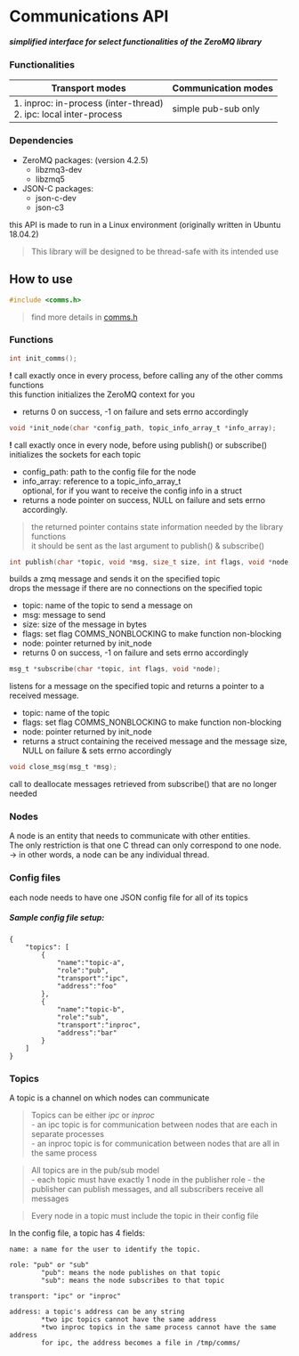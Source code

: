 # Communications API
##### simplified interface for select functionalities of the ZeroMQ library

### Functionalities

| Transport modes | Communication modes |
| ---- | ---- |
| 1. inproc: in-process (inter-thread) <br>2. ipc: local inter-process | simple pub-sub only|

### Dependencies
+ ZeroMQ packages: (version 4.2.5)
	+ libzmq3-dev
	+ libzmq5
+ JSON-C packages:
	+ json-c-dev
	+ json-c3

this API is made to run in a Linux environment (originally written in Ubuntu 18.04.2)

>This library will be designed to be thread-safe with its intended use

## How to use

```c
#include <comms.h>
```

>find more details in [comms.h](https://github.com/sbroboticsteam/2019-2020-IARRC/blob/julie-comms-api/comms-api/include/comms.h)

### Functions
	
```c
int init_comms();
```
**!** call exactly once in every process, before calling any of the other comms functions<br>
this function initializes the ZeroMQ context for you
+ returns 0 on success, -1 on failure and sets errno accordingly

```c
void *init_node(char *config_path, topic_info_array_t *info_array);
```
 
**!** call exactly once in every node, before using publish() or subscribe()<br>
initializes the sockets for each topic
+ config_path: path to the config file for the node<br>
+ info_array: reference to a topic_info_array_t<br>
optional, for if you want to receive the config info in a struct
+ returns a node pointer on success, NULL on failure and sets errno accordingly.
>the returned pointer contains state information needed by the library functions<br>
>it should be sent as the last argument to publish() & subscribe()

```c
int publish(char *topic, void *msg, size_t size, int flags, void *node);
```
builds a zmq message and sends it on the specified topic
<br>drops the message if there are no connections on the specified topic
+ topic: name of the topic to send a message on
+ msg: message to send
+ size: size of the message in bytes
+ flags: set flag COMMS_NONBLOCKING to make function non-blocking
+ node: pointer returned by init_node
+ returns 0 on success, -1 on failure and sets errno accordingly
```c
msg_t *subscribe(char *topic, int flags, void *node);
```
listens for a message on the specified topic and returns a pointer to a received
message.
+ topic: name of the topic
+ flags: set flag COMMS_NONBLOCKING to make function non-blocking
+ node: pointer returned by init_node
+ returns a struct containing the received message and the message size, NULL on failure & sets errno accordingly
```c
void close_msg(msg_t *msg);
```
call to deallocate messages retrieved from subscribe() that are no longer needed

### Nodes
	
A node is an entity that needs to communicate with other entities. <br>
The only restriction is that one C thread can only correspond to one node. <br>
-> in other words, a node can be any individual thread.

### Config files

each node needs to have one JSON config file for all of its topics
##### Sample config file setup:
```
{
	"topics": [
		{
			"name":"topic-a",
			"role":"pub",
			"transport":"ipc",
			"address":"foo"
		},
		{
			"name":"topic-b",
			"role":"sub",
			"transport":"inproc",
			"address":"bar"
		}
	]
}
```
### Topics

A topic is a channel on which nodes can communicate
 
>	Topics can be either *ipc* or *inproc*<br>
		- an ipc topic is for communication between nodes that are each in separate processes<br>
		- an inproc topic is for communication between nodes that are all in the same process

>	All topics are in the pub/sub model<br>
		- each topic must have exactly 1 node in the publisher role
		- the publisher can publish messages, and all subscribers receive all messages

> Every node in a topic must include the topic in their config file

In the config file, a topic has 4 fields:

	name: a name for the user to identify the topic. 

	role: "pub" or "sub"
			"pub": means the node publishes on that topic
			"sub": means the node subscribes to that topic

	transport: "ipc" or "inproc"

	address: a topic's address can be any string
			*two ipc topics cannot have the same address
			*two inproc topics in the same process cannot have the same address
			for ipc, the address becomes a file in /tmp/comms/